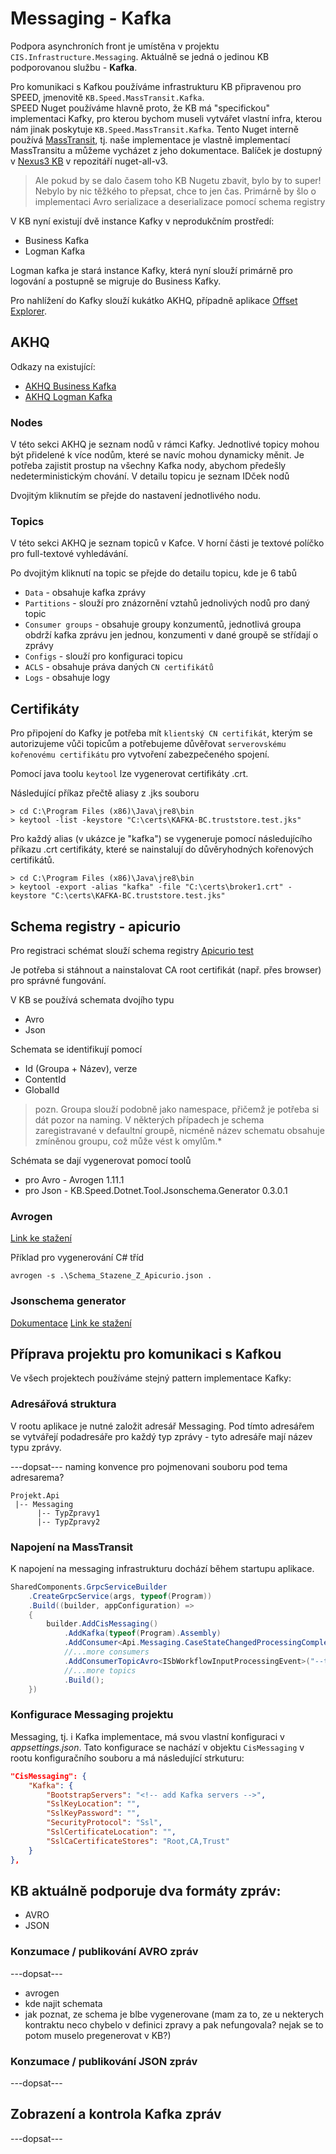 ﻿# Messaging - Kafka
Podpora asynchroních front je umístěna v projektu `CIS.Infrastructure.Messaging`.
Aktuálně se jedná o jedinou KB podporovanou službu - **Kafka**.

Pro komunikaci s Kafkou používáme infrastrukturu KB připravenou pro SPEED, jmenovitě `KB.Speed.MassTransit.Kafka`.  
SPEED Nuget používáme hlavně proto, že KB má "specifickou" implementaci Kafky, pro kterou bychom museli vytvářet vlastní infra, kterou nám jinak poskytuje `KB.Speed.MassTransit.Kafka`.
Tento Nuget interně používá [MassTransit](https://masstransit.io/), tj. naše implementace je vlastně implementací MassTransitu a můžeme vycházet z jeho dokumentace. Balíček je dostupný v [Nexus3 KB](https://nexus3.kb.cz) v repozitáří nuget-all-v3.

> Ale pokud by se dalo časem toho KB Nugetu zbavit, bylo by to super! Nebylo by nic těžkého to přepsat, chce to jen čas. Primárně by šlo o implementaci Avro serializace a deserializace pomocí schema registry

V KB nyní existují dvě instance Kafky v neprodukčním prostředí:
- Business Kafka
- Logman Kafka

Logman kafka je stará instance Kafky, která nyní slouží primárně pro logování a postupně se migruje do Business Kafky.

Pro nahlížení do Kafky slouží kukátko AKHQ, případně aplikace [Offset Explorer](https://www.kafkatool.com/download.html).

## AKHQ

Odkazy na existující:
- [AKHQ Business Kafka](http://kafkabc-test-akhq.service.ist.consul-nprod.kb.cz:8080/ui/kafka-bc/topic)
- [AKHQ Logman Kafka](http://kafkalogc-test-akhq.service.ist.consul-nprod.kb.cz:8080/ui/logc-consul/topic)

### Nodes

V této sekci AKHQ je seznam nodů v rámci Kafky. Jednotlivé topicy mohou být přidelené k více nodům, které se navíc mohou dynamicky měnit. Je potřeba zajistit prostup na všechny Kafka nody, abychom předešly nedeterministickým chování. V detailu topicu je seznam IDček nodů

Dvojitým kliknutím se přejde do nastavení jednotlivého nodu.

### Topics

V této sekci AKHQ je seznam topiců v Kafce. V horní části je textové políčko pro full-textové vyhledávání.

Po dvojitým kliknutí na topic se přejde do detailu topicu, kde je 6 tabů
- `Data` - obsahuje kafka zprávy
- `Partitions` - slouží pro znázornění vztahů jednolivých nodů pro daný topic
- `Consumer groups` - obsahuje groupy konzumentů, jednotlivá groupa obdrží kafka zprávu jen jednou, konzumenti v dané groupě se střídají o zprávy
- `Configs` - slouží pro konfiguraci topicu
- `ACLS` - obsahuje práva daných `CN certifikátů`
- `Logs` - obsahuje logy

## Certifikáty

Pro připojení do Kafky je potřeba mít `klientský CN certifikát`, kterým se autorizujeme vůči topicům a potřebujeme důvěřovat `serverovskému kořenovému certifikátu` pro vytvoření zabezpečeného spojení.

Pomocí java toolu `keytool` lze vygenerovat certifikáty .crt.

Následující příkaz přečtě aliasy z .jks souboru
```
> cd C:\Program Files (x86)\Java\jre8\bin
> keytool -list -keystore "C:\certs\KAFKA-BC.truststore.test.jks"
```

Pro každý alias (v ukázce je "kafka") se vygeneruje pomocí následujícího příkazu .crt certifikáty, které se nainstalují do důvěryhodných kořenových certifikátů.

```
> cd C:\Program Files (x86)\Java\jre8\bin
> keytool -export -alias "kafka" -file "C:\certs\broker1.crt" -keystore "C:\certs\KAFKA-BC.truststore.test.jks"
```

## Schema registry - apicurio

Pro registraci schémat slouží schema registry [Apicurio test](https://test.schema-registry.kbcloud/ui/artifacts)

Je potřeba si stáhnout a nainstalovat CA root certifikát (např. přes browser) pro správné fungování.

V KB se používá schemata dvojího typu
- Avro
- Json

Schemata se identifikují pomocí
- Id (Groupa + Název), verze
- ContentId
- GlobalId

> pozn. Groupa slouží podobně jako namespace, přičemž je potřeba si dát pozor na naming. V některých případech je schema zaregistravané v defaultní groupě, nicméně název schematu obsahuje zmíněnou groupu, což může vést k omylům.*

Schémata se dají vygenerovat pomocí toolů
- pro Avro - Avrogen 1.11.1
- pro Json - KB.Speed.Dotnet.Tool.Jsonschema.Generator 0.3.0.1

### Avrogen
[Link ke stažení](https://www.nuget.org/packages/Apache.Avro/1.11.1)

Příklad pro vygenerování C# tříd
```
avrogen -s .\Schema_Stazene_Z_Apicurio.json .
```

### Jsonschema generator

[Dokumentace](https://speed.kb.cz/documentation/net-sdk/tools/features/static/src/kb.speed.dotnet.tool.jsonschema.generator/)
[Link ke stažení](https://nexus3.kb.cz/repository/nuget-all-v3/KB.Speed.Dotnet.Tool.Jsonschema.Generator/0.3.0.1)

## Příprava projektu pro komunikaci s Kafkou
Ve všech projektech používáme stejný pattern implementace Kafky:

### Adresářová struktura
V rootu aplikace je nutné založit adresář Messaging. Pod tímto adresářem se vytvářejí podadresáře pro každý typ zprávy - tyto adresáře mají název typu zprávy.

---dopsat--- naming konvence pro pojmenovani souboru pod tema adresarema?
```
Projekt.Api
 |-- Messaging
      |-- TypZpravy1
      |-- TypZpravy2
```

### Napojení na MassTransit
K napojení na messaging infrastrukturu dochází během startupu aplikace.

```csharp
SharedComponents.GrpcServiceBuilder
    .CreateGrpcService(args, typeof(Program))
    .Build((builder, appConfiguration) =>
    {
        builder.AddCisMessaging()
            .AddKafka(typeof(Program).Assembly)
            .AddConsumer<Api.Messaging.CaseStateChangedProcessingCompleted.CaseStateChanged_ProcessingCompletedConsumer>()
            //...more consumers
            .AddConsumerTopicAvro<ISbWorkflowInputProcessingEvent>("--topic name--")
            //...more topics
            .Build();
    })
```

### Konfigurace Messaging projektu
Messaging, tj. i Kafka implementace, má svou vlastní konfiguraci v *appsettings.json*.
Tato konfigurace se nachází v objektu `CisMessaging` v rootu konfiguračního souboru a má následující strkuturu:

```json
"CisMessaging": {
    "Kafka": {
        "BootstrapServers": "<!-- add Kafka servers -->",
        "SslKeyLocation": "",
        "SslKeyPassword": "",
        "SecurityProtocol": "Ssl",
        "SslCertificateLocation": "",
        "SslCaCertificateStores": "Root,CA,Trust"
    }
},
```

## KB aktuálně podporuje dva formáty zpráv:
- AVRO
- JSON

### Konzumace / publikování AVRO zpráv
---dopsat---
- avrogen
- kde najit schemata
- jak poznat, ze schema je blbe vygenerovane (mam za to, ze u nekterych kontraktu neco chybelo v definici zpravy a pak nefungovala? nejak se to potom muselo pregenerovat v KB?)

### Konzumace / publikování JSON zpráv
---dopsat---

## Zobrazení a kontrola Kafka zpráv
---dopsat---

